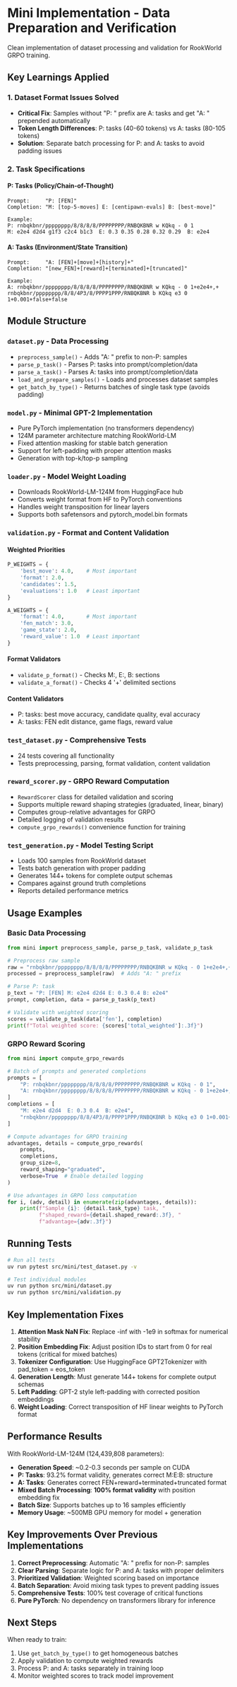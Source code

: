# Mini Implementation - Data Preparation and Verification

Clean implementation of dataset processing and validation for RookWorld GRPO training.

## Key Learnings Applied

### 1. Dataset Format Issues Solved
- **Critical Fix**: Samples without "P: " prefix are A: tasks and get "A: " prepended automatically
- **Token Length Differences**: P: tasks (40-60 tokens) vs A: tasks (80-105 tokens)
- **Solution**: Separate batch processing for P: and A: tasks to avoid padding issues

### 2. Task Specifications

#### P: Tasks (Policy/Chain-of-Thought)
```
Prompt:     "P: [FEN]"
Completion: "M: [top-5-moves] E: [centipawn-evals] B: [best-move]"

Example:
P: rnbqkbnr/pppppppp/8/8/8/8/PPPPPPPP/RNBQKBNR w KQkq - 0 1
M: e2e4 d2d4 g1f3 c2c4 b1c3  E: 0.3 0.35 0.28 0.32 0.29  B: e2e4
```

#### A: Tasks (Environment/State Transition)  
```
Prompt:     "A: [FEN]+[move]+[history]+"
Completion: "[new_FEN]+[reward]+[terminated]+[truncated]"

Example:
A: rnbqkbnr/pppppppp/8/8/8/8/PPPPPPPP/RNBQKBNR w KQkq - 0 1+e2e4+,+
rnbqkbnr/pppppppp/8/8/4P3/8/PPPP1PPP/RNBQKBNR b KQkq e3 0 1+0.001+false+false
```

## Module Structure

### `dataset.py` - Data Processing
- `preprocess_sample()` - Adds "A: " prefix to non-P: samples
- `parse_p_task()` - Parses P: tasks into prompt/completion/data
- `parse_a_task()` - Parses A: tasks into prompt/completion/data
- `load_and_prepare_samples()` - Loads and processes dataset samples
- `get_batch_by_type()` - Returns batches of single task type (avoids padding)

### `model.py` - Minimal GPT-2 Implementation
- Pure PyTorch implementation (no transformers dependency)
- 124M parameter architecture matching RookWorld-LM
- Fixed attention masking for stable batch generation
- Support for left-padding with proper attention masks
- Generation with top-k/top-p sampling

### `loader.py` - Model Weight Loading
- Downloads RookWorld-LM-124M from HuggingFace hub
- Converts weight format from HF to PyTorch conventions
- Handles weight transposition for linear layers
- Supports both safetensors and pytorch_model.bin formats

### `validation.py` - Format and Content Validation

#### Weighted Priorities
```python
P_WEIGHTS = {
    'best_move': 4.0,    # Most important
    'format': 2.0,       
    'candidates': 1.5,   
    'evaluations': 1.0   # Least important
}

A_WEIGHTS = {
    'format': 4.0,       # Most important
    'fen_match': 3.0,    
    'game_state': 2.0,   
    'reward_value': 1.0  # Least important
}
```

#### Format Validators
- `validate_p_format()` - Checks M:, E:, B: sections
- `validate_a_format()` - Checks 4 '+' delimited sections

#### Content Validators
- P: tasks: best move accuracy, candidate quality, eval accuracy
- A: tasks: FEN edit distance, game flags, reward value

### `test_dataset.py` - Comprehensive Tests
- 24 tests covering all functionality
- Tests preprocessing, parsing, format validation, content validation

### `reward_scorer.py` - GRPO Reward Computation
- `RewardScorer` class for detailed validation and scoring
- Supports multiple reward shaping strategies (graduated, linear, binary)
- Computes group-relative advantages for GRPO
- Detailed logging of validation results
- `compute_grpo_rewards()` convenience function for training

### `test_generation.py` - Model Testing Script
- Loads 100 samples from RookWorld dataset
- Tests batch generation with proper padding
- Generates 144+ tokens for complete output schemas
- Compares against ground truth completions
- Reports detailed performance metrics

## Usage Examples

### Basic Data Processing
```python
from mini import preprocess_sample, parse_p_task, validate_p_task

# Preprocess raw sample
raw = "rnbqkbnr/pppppppp/8/8/8/8/PPPPPPPP/RNBQKBNR w KQkq - 0 1+e2e4+,+"
processed = preprocess_sample(raw)  # Adds "A: " prefix

# Parse P: task
p_text = "P: [FEN] M: e2e4 d2d4 E: 0.3 0.4 B: e2e4"
prompt, completion, data = parse_p_task(p_text)

# Validate with weighted scoring
scores = validate_p_task(data['fen'], completion)
print(f"Total weighted score: {scores['total_weighted']:.3f}")
```

### GRPO Reward Scoring
```python
from mini import compute_grpo_rewards

# Batch of prompts and generated completions
prompts = [
    "P: rnbqkbnr/pppppppp/8/8/8/8/PPPPPPPP/RNBQKBNR w KQkq - 0 1",
    "A: rnbqkbnr/pppppppp/8/8/8/8/PPPPPPPP/RNBQKBNR w KQkq - 0 1+e2e4+,+"
]
completions = [
    "M: e2e4 d2d4  E: 0.3 0.4  B: e2e4",
    "rnbqkbnr/pppppppp/8/8/4P3/8/PPPP1PPP/RNBQKBNR b KQkq e3 0 1+0.001+false+false"
]

# Compute advantages for GRPO training
advantages, details = compute_grpo_rewards(
    prompts, 
    completions,
    group_size=8,
    reward_shaping="graduated",
    verbose=True  # Enable detailed logging
)

# Use advantages in GRPO loss computation
for i, (adv, detail) in enumerate(zip(advantages, details)):
    print(f"Sample {i}: {detail.task_type} task, "
          f"shaped_reward={detail.shaped_reward:.3f}, "
          f"advantage={adv:.3f}")
```

## Running Tests

```bash
# Run all tests
uv run pytest src/mini/test_dataset.py -v

# Test individual modules
uv run python src/mini/dataset.py
uv run python src/mini/validation.py
```

## Key Implementation Fixes

1. **Attention Mask NaN Fix**: Replace -inf with -1e9 in softmax for numerical stability
2. **Position Embedding Fix**: Adjust position IDs to start from 0 for real tokens (critical for mixed batches)
3. **Tokenizer Configuration**: Use HuggingFace GPT2Tokenizer with pad_token = eos_token
4. **Generation Length**: Must generate 144+ tokens for complete output schemas
5. **Left Padding**: GPT-2 style left-padding with corrected position embeddings
6. **Weight Loading**: Correct transposition of HF linear weights to PyTorch format

## Performance Results

With RookWorld-LM-124M (124,439,808 parameters):
- **Generation Speed**: ~0.2-0.3 seconds per sample on CUDA
- **P: Tasks**: 93.2% format validity, generates correct M:E:B: structure
- **A: Tasks**: Generates correct FEN+reward+terminated+truncated format
- **Mixed Batch Processing**: **100% format validity** with position embedding fix
- **Batch Size**: Supports batches up to 16 samples efficiently
- **Memory Usage**: ~500MB GPU memory for model + generation

## Key Improvements Over Previous Implementations

1. **Correct Preprocessing**: Automatic "A: " prefix for non-P: samples
2. **Clear Parsing**: Separate logic for P: and A: tasks with proper delimiters
3. **Prioritized Validation**: Weighted scoring based on importance
4. **Batch Separation**: Avoid mixing task types to prevent padding issues
5. **Comprehensive Tests**: 100% test coverage of critical functions
6. **Pure PyTorch**: No dependency on transformers library for inference

## Next Steps

When ready to train:
1. Use `get_batch_by_type()` to get homogeneous batches
2. Apply validation to compute weighted rewards
3. Process P: and A: tasks separately in training loop
4. Monitor weighted scores to track model improvement